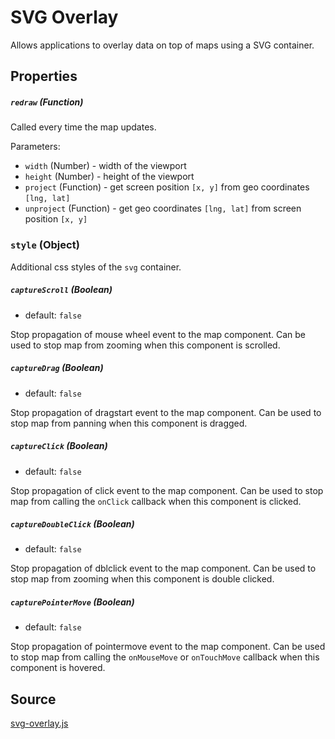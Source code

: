 # SVG Overlay

Allows applications to overlay data on top of maps using a SVG container.

## Properties

##### `redraw` (Function)

Called every time the map updates.

Parameters:
- `width` (Number) - width of the viewport
- `height` (Number) - height of the viewport
- `project` (Function) - get screen position `[x, y]` from geo coordinates `[lng, lat]`
- `unproject` (Function) - get geo coordinates `[lng, lat]` from screen position `[x, y]`

### `style` (Object)

Additional css styles of the `svg` container.

##### `captureScroll` (Boolean)

- default: `false`

Stop propagation of mouse wheel event to the map component. Can be used to stop map from zooming when this component is scrolled.

##### `captureDrag` (Boolean)

- default: `false`

Stop propagation of dragstart event to the map component. Can be used to stop map from panning when this component is dragged.

##### `captureClick` (Boolean)

- default: `false`

Stop propagation of click event to the map component. Can be used to stop map from calling the `onClick` callback when this component is clicked.

##### `captureDoubleClick` (Boolean)

- default: `false`

Stop propagation of dblclick event to the map component. Can be used to stop map from zooming when this component is double clicked.

##### `capturePointerMove` (Boolean)

- default: `false`

Stop propagation of pointermove event to the map component. Can be used to stop map from calling the `onMouseMove` or `onTouchMove` callback when this component is hovered.

## Source

[svg-overlay.js](https://github.com/visgl/react-map-gl/tree/6.0-release/src/overlays/svg-overlay.js)
